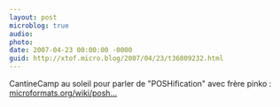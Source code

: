 ```yaml
---
layout: post
microblog: true
audio: 
photo: 
date: 2007-04-23 00:00:00 -0000
guid: http://xtof.micro.blog/2007/04/23/t36809232.html
---
```

CantineCamp au soleil pour parler de "POSHification" avec frère pinko : [microformats.org/wiki/posh...](http://microformats.org/wiki/posh-fr.)
